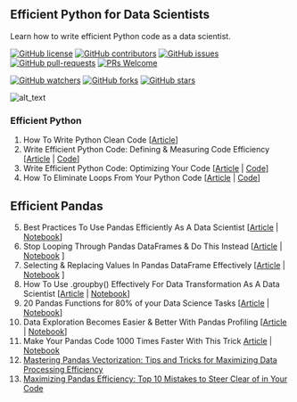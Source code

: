 ## Efficient Python for Data Scientists ##

Learn how to write efficient Python code as a data scientist.

[![GitHub license](https://img.shields.io/github/license/youssefHosni/Efficient-Python-for-Data-Scientists.svg)](https://github.com/youssefHosni/BreadcrumbsEfficient-Python-for-Data-Scientists/blob/master/LICENSE)
[![GitHub contributors](https://img.shields.io/github/contributors/youssefHosni/Efficient-Python-for-Data-Scientists.svg)](https://GitHub.com/youssefHosni/Efficient-Python-for-Data-Scientists/graphs/contributors/)
[![GitHub issues](https://img.shields.io/github/issues/youssefHosni/Efficient-Python-for-Data-Scientists.svg)](https://GitHub.com/youssefHosni/Efficient-Python-for-Data-Scientists/issues/)
[![GitHub pull-requests](https://img.shields.io/github/issues-pr/youssefHosni/Efficient-Python-for-Data-Scientists.svg)](https://GitHub.com/youssefHosni/Efficient-Python-for-Data-Scientists/pulls/)
[![PRs Welcome](https://img.shields.io/badge/PRs-welcome-brightgreen.svg?style=flat-square)](http://makeapullrequest.com)

[![GitHub watchers](https://img.shields.io/github/watchers/youssefHosni/Efficient-Python-for-Data-Scientists.svg?style=social&label=Watch)](https://GitHub.com/youssefHosni/Awesome-ML-GitHub-Repos/watchers/)
[![GitHub forks](https://img.shields.io/github/forks/youssefHosni/Efficient-Python-for-Data-Scientists.svg?style=social&label=Fork)](https://GitHub.com/youssefHosni/Efficient-Python-for-Data-Scientists/network/)
[![GitHub stars](https://img.shields.io/github/stars/youssefHosni/Efficient-Python-for-Data-Scientists.svg?style=social&label=Star)](https://GitHub.com/youssefHosni/Efficient-Python-for-Data-Scientists/stargazers/)

![alt_text](https://github.com/youssefHosni/Efficient-Python-for-Data-Scientists/blob/main/1_XNhMJunrlY_Xfei8D8sPeg.png)

### Efficient Python ###

1. How To Write Python Clean Code [[Article](https://levelup.gitconnected.com/learn-how-to-write-python-clean-code-using-these-3-principles-ed046978e39a?sk=84b51a685bc2981d85ac5f7346eeb4bf)]
2. Write Efficient Python Code: Defining & Measuring Code Efficiency [[Article](https://medium.com/geekculture/write-efficient-python-code-defining-measuring-code-efficiency-e33a5bd9f7ca?sk=39ca91a495d591e785427aa870081c68) | [Code](https://github.com/youssefHosni/Advanced-Python-Programming-Tutorials-/blob/main/Write%20Efficient%20Python%20Code%20%5BDefining%20and%20Measuring%20Code%20Efficiency%5D.ipynb)]
3. Write Efficient Python Code: Optimizing Your Code  [[Article](https://levelup.gitconnected.com/write-efficient-python-code-for-data-scientists-optimizing-your-code-2dbb717f610e?sk=33c661faf85862b61e52343b90d35045) | [Code](https://github.com/youssefHosni/Efficient-Python-for-Data-Scientists/blob/main/Write_Efficient_Python_Code_(Optimizing_Your%C2%A0Code).ipynb)] 
4. How To Eliminate Loops From Your Python Code [[Article](https://levelup.gitconnected.com/how-to-eliminate-loops-from-your-python-code-6dfb7c3578fa?sk=c7fc6bb617dd2e07dd20410ad7ff96e9) | [Code](https://github.com/youssefHosni/Efficient-Python-for-Data-Scientists/blob/main/How%20To%20Eliminate%20Loops%20From%20Your%20Python%20Code.ipynb)] 

## Efficient Pandas ##  
5. Best Practices To Use Pandas Efficiently As A Data Scientist [[Article](https://levelup.gitconnected.com/best-practices-to-use-pandas-efficiently-as-a-data-scientist-9198b3e7bb6d?sk=88e07bfb5fba1b3a208a1e7e01a5981c) | [Notebook](https://github.com/youssefHosni/Advanced-Python-for-Data-Scientists/blob/main/Best_Practices_To_Use_Pandas_Efficiently_As_A_Data_Scientist.ipynb)]
6. Stop Looping Through Pandas DataFrames & Do This Instead [[Article](https://levelup.gitconnected.com/stop-looping-through-pandas-dataframes-do-this-instead-ddcb6009cbc1?sk=a81ea280c77aeb28afdbdacbef380c43) | [Notebook](https://github.com/youssefHosni/Efficient-Python-for-Data-Scientists/blob/main/Stop_Looping_Through_Pandas_DataFrames_%26_Do_This%C2%A0Instead.ipynb) ]
7. Selecting & Replacing Values In Pandas DataFrame  Effectively [[Article](https://levelup.gitconnected.com/selecting-replacing-values-in-pandas-dataframe-effectively-69c5cee9f526?sk=1abbd5bff836d0ddb445fd5c8bf6ea74) | [Notebook](https://github.com/youssefHosni/Efficient-Python-for-Data-Scientists/blob/main/Selecting_%26_Replacing_Values_In_Pandas_DataFrame_Effectively.ipynb)  ] 
8. How To Use .groupby() Effectively For Data Transformation As A Data Scientist [[Article](https://levelup.gitconnected.com/how-to-use-groupby-effectively-as-a-data-scientist-9e1d931e1619?sk=569f074940cf15c63837bd2dae0b714b) | [Notebook]()]
9. 20 Pandas Functions for 80% of your Data Science Tasks [[Article](https://levelup.gitconnected.com/20-pandas-functions-for-80-of-your-data-science-tasks-b610c8bfe63c?sk=3f73cdb37d52db86caaa0e7d52852c64) | [Notebook](https://github.com/youssefHosni/Efficient-Python-for-Data-Scientists/blob/main/20_Pandas_Functions_for_80_of_your_Data_Science%C2%A0Tasks.ipynb)]
10. Data Exploration Becomes Easier & Better With Pandas Profiling [[Article](https://levelup.gitconnected.com/data-exploration-becomes-easier-better-with-pandas-profiling-2d527a612bef?sk=e052c35b0a34de49b18a28526513f754) | [Notebook](https://github.com/youssefHosni/Efficient-Python-for-Data-Scientists/blob/main/Data%20Exploration%20Becomes%20Easier%20%26%20Better%20With%20Pandas%20Profiling.md)]
11. Make Your Pandas Code 1000 Times Faster With This Trick [Article](https://levelup.gitconnected.com/make-your-pandas-code-1000-times-faster-with-this-trick-5b3a1438598a?sk=8d2d6cd70914e6e509ae6f6ab0791212) | [Notebook](https://github.com/youssefHosni/Efficient-Python-for-Data-Scientists/blob/main/Make_Your_Pandas_Code_1000_Times_Faster_With_This%C2%A0Trick.ipynb) 
12. [Mastering Pandas Vectorization: Tips and Tricks for Maximizing Data Processing Efficiency]()
13. [Maximizing Pandas Efficiency: Top 10 Mistakes to Steer Clear of in Your Code](https://levelup.gitconnected.com/maximizing-pandas-efficiency-top-10-mistakes-to-steer-clear-of-in-your-code-8623aff053cd?sk=3c2d020271318a0a3b8bfe945ed49b4c)

